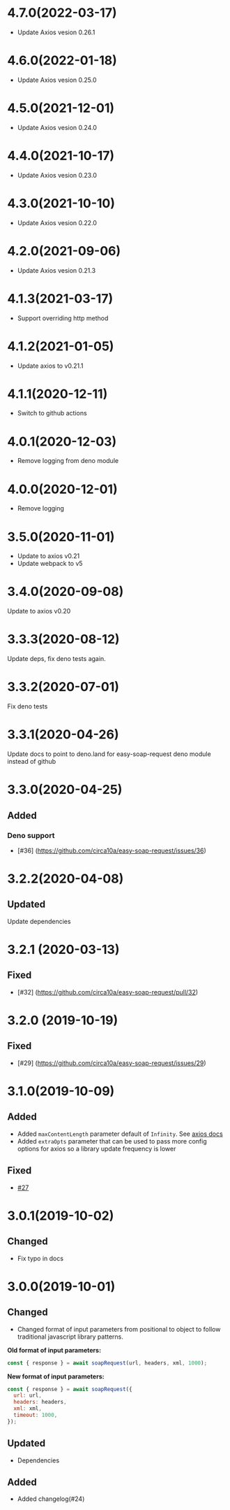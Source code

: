 # 4.7.0(2022-03-17)

- Update Axios vesion 0.26.1

# 4.6.0(2022-01-18)

- Update Axios vesion 0.25.0

# 4.5.0(2021-12-01)

- Update Axios vesion 0.24.0

# 4.4.0(2021-10-17)

- Update Axios vesion 0.23.0

# 4.3.0(2021-10-10)

- Update Axios vesion 0.22.0

# 4.2.0(2021-09-06)

- Update Axios vesion 0.21.3

# 4.1.3(2021-03-17)

- Support overriding http method

# 4.1.2(2021-01-05)

- Update axios to v0.21.1

# 4.1.1(2020-12-11)

- Switch to github actions

# 4.0.1(2020-12-03)

- Remove logging from deno module

# 4.0.0(2020-12-01)

- Remove logging

# 3.5.0(2020-11-01)

- Update to axios v0.21
- Update webpack to v5

# 3.4.0(2020-09-08)

Update to axios v0.20

# 3.3.3(2020-08-12)

Update deps, fix deno tests again.

# 3.3.2(2020-07-01)

Fix deno tests

# 3.3.1(2020-04-26)

Update docs to point to deno.land for easy-soap-request deno module instead of github

# 3.3.0(2020-04-25)

## Added

### Deno support

- [#36] (https://github.com/circa10a/easy-soap-request/issues/36)

# 3.2.2(2020-04-08)

## Updated

Update dependencies

# 3.2.1 (2020-03-13)

## Fixed

- [#32] (https://github.com/circa10a/easy-soap-request/pull/32)

# 3.2.0 (2019-10-19)

## Fixed

- [#29] (https://github.com/circa10a/easy-soap-request/issues/29)

# 3.1.0(2019-10-09)

## Added

- Added `maxContentLength` parameter default of `Infinity`. See [axios docs](https://github.com/axios/axios#request-config)
- Added `extraOpts` parameter that can be used to pass more config options for axios so a library update frequency is lower

## Fixed

- [#27](https://github.com/circa10a/easy-soap-request/issues/27)

# 3.0.1(2019-10-02)

## Changed

- Fix typo in docs

# 3.0.0(2019-10-01)

## Changed

- Changed format of input parameters from positional to object to follow traditional javascript library patterns.

**Old format of input parameters:**

```javascript
const { response } = await soapRequest(url, headers, xml, 1000);
```

**New format of input parameters:**

```javascript
const { response } = await soapRequest({
  url: url,
  headers: headers,
  xml: xml,
  timeout: 1000,
});
```

## Updated

- Dependencies

## Added

- Added changelog(#24)
